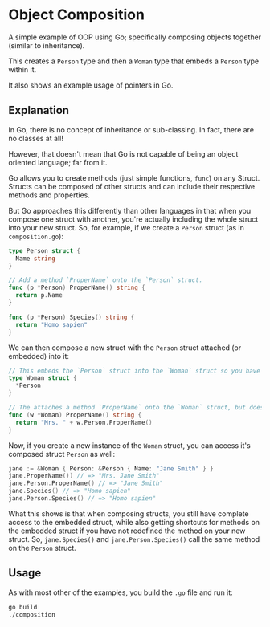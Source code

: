 # Object Composition

A simple example of OOP using Go; specifically composing objects together (similar to inheritance).

This creates a `Person` type and then a `Woman` type that embeds a `Person` type within it.

It also shows an example usage of pointers in Go.

## Explanation

In Go, there is no concept of inheritance or sub-classing. In fact, there are no classes at all!

However, that doesn't mean that Go is not capable of being an object oriented language; far from it. 

Go allows you to create methods (just simple functions, `func`) on any Struct. Structs can be composed of other structs and can include their respective methods and properties.

But Go approaches this differently than other languages in that when you compose one struct with another, you're actually including the whole struct into your new struct. So, for example, if we create a `Person` struct (as in `composition.go`):

```go
type Person struct {
  Name string
}

// Add a method `ProperName` onto the `Person` struct.
func (p *Person) ProperName() string {
  return p.Name
}

func (p *Person) Species() string {
  return "Homo sapien"
}

```

We can then compose a new struct with the `Person` struct attached (or embedded) into it:

```go
// This embeds the `Person` struct into the `Woman` struct so you have access to the `Person` structs methods and properties.
type Woman struct {
  *Person
}

// The attaches a method `ProperName` onto the `Woman` struct, but does not override the method in the `Person` struct. Instead, you have access to the original `Person` struct and can call it's properties and methods.
func (w *Woman) ProperName() string {
  return "Mrs. " + w.Person.ProperName()
}
```

Now, if you create a new instance of the `Woman` struct, you can access it's composed struct `Person` as well:

```go
jane := &Woman { Person: &Person { Name: "Jane Smith" } }
jane.ProperName()) // => "Mrs. Jane Smith"
jane.Person.ProperName() // => "Jane Smith"
jane.Species() // => "Homo sapien"
jane.Person.Species() // => "Homo sapien"
```

What this shows is that when composing structs, you still have complete access to the embedded struct, while also getting shortcuts for methods on the embedded struct if you have not redefined the method on your new struct. So, `jane.Species()` and `jane.Person.Species()` call the same method on the `Person` struct.

## Usage

As with most other of the examples, you build the `.go` file and run it:

```bash
go build
./composition
```
